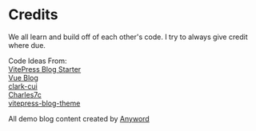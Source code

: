 # Credits

We all learn and build off of each other's code. I try to always give credit where due.

Code Ideas From: \
[VitePress Blog Starter](https://github.com/sfxcode/vitepress-blog-starter) \
[Vue Blog](https://github.com/vuejs/blog) \
[clark-cui](https://github.com/clark-cui/vitepress-blog-zaun/) \
[Charles7c](https://github.com/Charles7c/charles7c.github.io/)  \
[vitepress-blog-theme](https://github.com/jcamp-code/vitepress-blog-theme)

All demo blog content created by [Anyword](https://anyword.com/)
